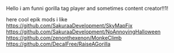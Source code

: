 Hello i am funni gorilla tag player and sometimes content creator!!1!

 here cool epik mods i like
 https://github.com/SakuraaDevelopment/SkyMapFix
 https://github.com/SakuraaDevelopment/NoAnnoyingHalloween
 https://github.com/zenonthexenon/MonkeClimb
 https://github.com/DecalFree/RaiseAGorilla
